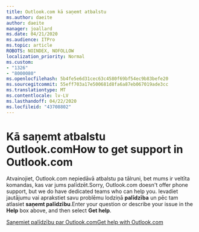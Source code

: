 ```yaml
---
title: Outlook.com kā saņemt atbalstu
ms.author: daeite
author: daeite
manager: joallard
ms.date: 04/21/2020
ms.audience: ITPro
ms.topic: article
ROBOTS: NOINDEX, NOFOLLOW
localization_priority: Normal
ms.custom:
- "1326"
- "8000080"
ms.openlocfilehash: 5b4fe5e6d31cec63c4580f69bf54ec9b83befe20
ms.sourcegitcommit: 55eff703a17e500681d8fa6a87eb067019ade3cc
ms.translationtype: MT
ms.contentlocale: lv-LV
ms.lasthandoff: 04/22/2020
ms.locfileid: "43708802"
---
```

# <a name="how-to-get-support-in-outlookcom"></a><span data-ttu-id="fbe3c-102">Kā saņemt atbalstu Outlook.com</span><span class="sxs-lookup"><span data-stu-id="fbe3c-102">How to get support in Outlook.com</span></span>

<span data-ttu-id="fbe3c-103">Atvainojiet, Outlook.com nepiedāvā atbalstu pa tālruni, bet mums ir veltīta komandas, kas var jums palīdzēt.</span><span class="sxs-lookup"><span data-stu-id="fbe3c-103">Sorry, Outlook.com doesn't offer phone support, but we do have dedicated teams who can help you.</span></span>
<span data-ttu-id="fbe3c-104">Ievadiet jautājumu vai aprakstiet savu problēmu lodziņā **palīdzība** un pēc tam atlasiet **saņemt palīdzību**.</span><span class="sxs-lookup"><span data-stu-id="fbe3c-104">Enter your question or describe your issue in the **Help** box above, and then select **Get help**.</span></span>

[<span data-ttu-id="fbe3c-105">Saņemiet palīdzību par Outlook.com</span><span class="sxs-lookup"><span data-stu-id="fbe3c-105">Get help with Outlook.com</span></span>](https://support.office.com/article/40676ad0-c831-45ac-a023-5be633be798d?wt.mc_id=Office_Outlook_com_Alchemy)
